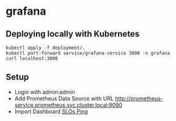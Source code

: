 # grafana

## Deploying locally with Kubernetes
```
kubectl apply -f deployment/.
kubectl port-forward service/grafana-service 3000 -n grafana
curl localhost:3000
```

## Setup
- Login with admin:admin
- Add Prometheus Data Source with URL http://prometheus-service.prometheus.svc.cluster.local:9090
- Import Dashboard [SLOs Ping](dashboard/slos-ping.json)
